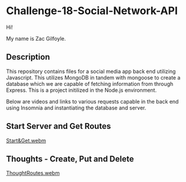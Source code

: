 # Challenge-18-Social-Network-API
Hi!

My name is Zac Gilfoyle.

## Description
This repository contains files for a social media app back end utilizing Javascript. This utilizes MongoDB in tandem with mongoose to create a database which we are capable of fetching information from through Express. This is a project initilized in the Node.js environment.

Below are videos and links to various requests capable in the back end using Insomnia and instantiating the database and server.

## Start Server and Get Routes
[Start&Get.webm](https://github.com/user-attachments/assets/8d23e9a0-4ec4-4357-8234-97ebcd446a60)

## Thoughts - Create, Put and Delete
[ThoughtRoutes.webm](https://github.com/user-attachments/assets/e9599d50-5d63-42da-960a-7f3156615070)
